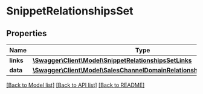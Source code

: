 # SnippetRelationshipsSet

## Properties
Name | Type | Description | Notes
------------ | ------------- | ------------- | -------------
**links** | [**\Swagger\Client\Model\SnippetRelationshipsSetLinks**](SnippetRelationshipsSetLinks.md) |  | [optional] 
**data** | [**\Swagger\Client\Model\SalesChannelDomainRelationshipsSnippetSetData**](SalesChannelDomainRelationshipsSnippetSetData.md) |  | [optional] 

[[Back to Model list]](../../README.md#documentation-for-models) [[Back to API list]](../../README.md#documentation-for-api-endpoints) [[Back to README]](../../README.md)

